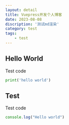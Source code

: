 ```yaml
---
layout: detail
title: Vuepress开发个人博客
date: 2023-08-08
discription: '测试md渲染'
category: test
tags:
    - test
---
```


## Hello World
Test code
```python macos
print('hello world')
```

## Test
Test code
```js
console.log("Hello world")
```
